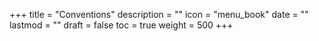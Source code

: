 +++
title = "Conventions"
description = ""
icon = "menu_book"
date = ""
lastmod = ""
draft = false
toc = true
weight = 500
+++
